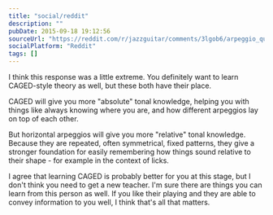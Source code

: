 ```yaml
---
title: "social/reddit"
description: ""
pubDate: 2015-09-18 19:12:56
sourceUrl: "https://reddit.com/r/jazzguitar/comments/3lgob6/arpeggio_question/cv6idfg/"
socialPlatform: "Reddit"
tags: []
---
```


I think this response was a little extreme. You definitely want to learn CAGED-style theory as well, but these both have their place. 

CAGED will give you more "absolute" tonal knowledge, helping you with things like always knowing where you are, and how different arpeggios lay on top of each other. 

But horizontal arpeggios will give you more "relative" tonal knowledge. Because they are repeated, often symmetrical, fixed patterns, they give a stronger foundation for easily remembering how things sound relative to their shape - for example in the context of licks.

I agree that learning CAGED is probably better for you at this stage, but I don't think you need to get a new teacher. I'm sure there are things you can learn from this person as well. If you like their playing and they are able to convey information to you well, I think that's all that matters. 
